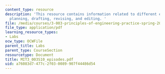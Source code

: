 ```yaml
---
content_type: resource
description: 'This resource contains information related to different episodes like
  planning, drafting, revising, and editing. '
file: /media/courses/3-003-principles-of-engineering-practice-spring-2010/a76083d7477c2f030089907f44486d54_MIT3_003S10_episodes.pdf
file_type: application/pdf
learning_resource_types:
- Labs
ocw_type: OCWFile
parent_title: Labs
parent_type: CourseSection
resourcetype: Document
title: MIT3_003S10_episodes.pdf
uid: a76083d7-477c-2f03-0089-907f44486d54
---
```

